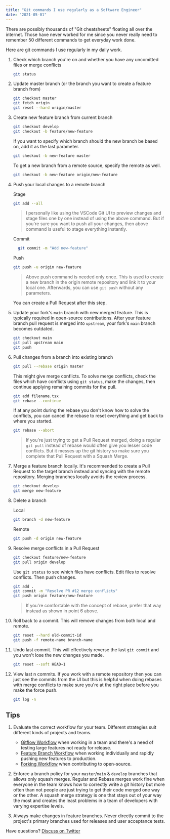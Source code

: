 ```yaml
---
title: "Git commands I use regularly as a Software Engineer"
date: "2021-05-01"
---
```


There are possibly thousands of "Git cheatsheets" floating all over the internet. Those have never worked for me since you never really need to remember 50 different commands to get everyday work done.

Here are git commands I use regularly in my daily work.

1. Check which branch you're on and whether you have any uncomitted files or merge conflicts

   ```bash
   git status
   ```

2. Update master branch (or the branch you want to create a feature branch from)

   ```bash
   git checkout master
   git fetch origin
   git reset --hard origin/master
   ```

3. Create new feature branch from current branch

   ```bash
   git checkout develop
   git checkout -b feature/new-feature
   ```

   If you want to specify which branch should the new branch be based on, add it as the last parameter.

   ```bash
   git checkout -b new-feature master
   ```

   To get a new branch from a remote source, specify the remote as well.

   ```bash
   git checkout -b new-feature origin/new-feature
   ```

4. Push your local changes to a remote branch

   Stage

   ```bash
   git add --all
   ```

   > I personally like using the VSCode Git UI to preview changes and stage files one by one instead of using the above command. But if you're sure you want to push all your changes, then above command is useful to stage everything instantly.

   Commit

   ```bash
     git commit -m "Add new-feature"
   ```

   Push

   ```bash
   git push -u origin new-feature
   ```

   > Above push command is needed only once. This is used to create a new branch in the origin remote repository and link it to your local one. Afterwards, you can use `git push` without any parameters.

   You can create a Pull Request after this step.

5. Update your fork's `main` branch with new merged feature. This is typically required in open-source contributions. After your feature branch pull request is merged into `upstream`, your fork's `main` branch becomes outdated.

   ```bash
   git checkout main
   git pull upstream main
   git push
   ```

6. Pull changes from a branch into existing branch

   ```bash
   git pull --rebase origin master
   ```

   This might give merge conflicts. To solve merge conflicts, check the files which have conflicts using `git status`, make the changes, then continue applying remaining commits for the pull.

   ```bash
   git add filename.tsx
   git rebase --continue
   ```

   If at any point during the rebase you don't know how to solve the conflicts, you can cancel the rebase to reset everything and get back to where you started.

   ```bash
   git rebase --abort
   ```

   > If you're just trying to get a Pull Request merged, doing a regular `git pull` instead of rebase would often give you lesser code conflicts. But it messes up the git history so make sure you complete that Pull Request with a Squash Merge.

7. Merge a feature branch locally. It's recommended to create a Pull Request to the target branch instead and syncing with the remote repository. Merging branches locally avoids the review process.

   ```bash
   git checkout develop
   git merge new-feature
   ```

8. Delete a branch

   Local

   ```bash
   git branch -d new-feature
   ```

   Remote

   ```bash
   git push -d origin new-feature
   ```

9. Resolve merge conflicts in a Pull Request

   ```bash
   git checkout feature/new-feature
   git pull origin develop
   ```

   Use `git status` to see which files have conflicts. Edit files to resolve conflicts. Then push changes.

   ```bash
   git add .
   git commit -m "Resolve PR #12 merge conflicts"
   git push origin feature/new-feature
   ```

   > If you're comfortable with the concept of rebase, prefer that way instead as shown in point 6 above.

10. Roll back to a commit. This will remove changes from both local and remote.

    ```bash
    git reset --hard old-commit-id
    git push -f remote-name branch-name
    ```

11. Undo last commit. This will effectively reverse the last `git commit` and you won't lose the new changes you made.

    ```bash
    git reset --soft HEAD~1
    ```

12. View last n commits. If you work with a remote repository then you can just see the commits from the UI but this is helpful when doing rebases with merge conflicts to make sure you're at the right place before you make the force push.

    ```bash
    git log -n
    ```

## Tips

1. Evaluate the correct workflow for your team. Different strategies suit different kinds of projects and teams.

   - [Gitflow Workflow][2] when working in a team and there's a need of testing large features not ready for release.
   - [Feature Branch Workflow][3] when working individually and rapidly pushing new features to production.
   - [Forking Workflow][4] when contributing to open-source.

2. Enforce a branch policy for your `master`/`main` & `develop` branches that allows only squash merges. Regular and Rebase merges work fine when everyone in the team knows how to correctly write a git history but more often than not people are just trying to get their code merged one way or the other. A squash merge strategy is one that stays out of your way the most and creates the least problems in a team of developers with varying expertise levels.

3. Always make changes in feature branches. Never directly commit to the project's primary branches used for releases and user acceptance tests.

Have questions? [Discuss on Twitter][1]

[1]: https://twitter.com/cse_as
[2]: https://www.atlassian.com/git/tutorials/comparing-workflows/gitflow-workflow
[3]: https://www.atlassian.com/git/tutorials/comparing-workflows/feature-branch-workflow
[4]: https://www.atlassian.com/git/tutorials/comparing-workflows/forking-workflow
